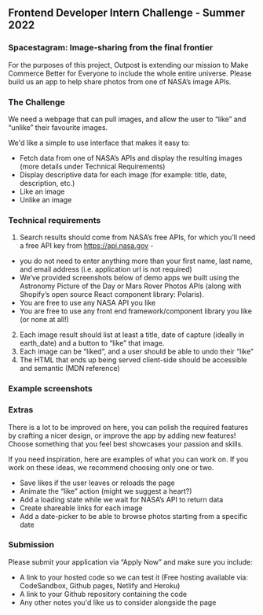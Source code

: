 ## Frontend Developer Intern Challenge - Summer 2022

### Spacestagram: Image-sharing from the final frontier

For the purposes of this project, Outpost is extending our mission to Make Commerce Better for Everyone to include the whole entire universe. Please build us an app to help share photos from one of NASA’s image APIs.

### The Challenge

We need a webpage that can pull images, and allow the user to “like” and “unlike” their favourite images.

We'd like a simple to use interface that makes it easy to:
- Fetch data from one of NASA’s APIs and display the resulting images (more details under Technical Requirements)
- Display descriptive data for each image (for example: title, date, description, etc.)
- Like an image
- Unlike an image

### Technical requirements

1. Search results should come from NASA’s free APIs, for which you’ll need a free API key from https://api.nasa.gov - 
- you do not need to enter anything more than your first name, last name, and email address (i.e. application url is not required)
- We’ve provided screenshots below of demo apps we built using the Astronomy Picture of the Day or Mars Rover Photos APIs (along with Shopify’s open source React component library: Polaris). 
- You are free to use any NASA API you like
- You are free to use any front end framework/component library you like (or none at all!)
2. Each image result should list at least a title, date of capture (ideally in earth_date) and a button to “like” that image.
3. Each image can be “liked”, and a user should be able to undo their “like”
4. The HTML that ends up being served client-side should be accessible and semantic (MDN reference)

### Example screenshots

### Extras

There is a lot to be improved on here, you can polish the required features by crafting a nicer design, or improve the app by adding new features! Choose something that you feel best showcases your passion and skills.

If you need inspiration, here are examples of what you can work on. If you work on these ideas, we recommend choosing only one or two.


- Save likes if the user leaves or reloads the page
- Animate the “like” action (might we suggest a heart?)
- Add a loading state while we wait for NASA’s API to return data
- Create shareable links for each image
- Add a date-picker to be able to browse photos starting from a specific date

### Submission

Please submit your application via “Apply Now” and make sure you include:
- A link to your hosted code so we can test it (Free hosting available via: CodeSandbox, Github pages, Netlify and Heroku)
- A link to your Github repository containing the code
- Any other notes you'd like us to consider alongside the page
